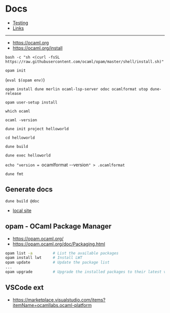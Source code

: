 # Docs

- [Testing](TESTING.md)
- [Links](LINKS.md)

---

- https://ocaml.org
- https://ocaml.org/install

`bash -c "sh <(curl -fsSL https://raw.githubusercontent.com/ocaml/opam/master/shell/install.sh)"`

`opam init`

(`eval $(opam env)`)

`opam install dune merlin ocaml-lsp-server odoc ocamlformat utop dune-release`

`opam user-setup install`

`which ocaml`

`ocaml -version`

`dune init project helloworld`

`cd helloworld`

`dune build`

`dune exec helloworld`

`echo "version = `ocamlformat --version`" > .ocamlformat`

`dune fmt`

## Generate docs

`dune build @doc`

- [local site](../src/helloworld/_build/default/_doc/_html/index.html)

## opam - OCaml Package Manager

- https://opam.ocaml.org/
- https://opam.ocaml.org/doc/Packaging.html

```bash
opam list -a         # List the available packages
opam install lwt     # Install LWT
opam update          # Update the package list
...
opam upgrade         # Upgrade the installed packages to their latest version
```

## VSCode ext

- https://marketplace.visualstudio.com/items?itemName=ocamllabs.ocaml-platform
